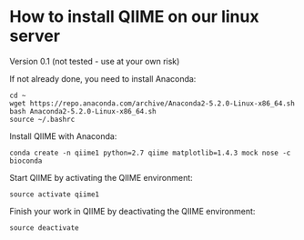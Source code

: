 # How to install QIIME on our linux server #
Version 0.1 (not tested - use at your own risk)

If not already done, you need to install Anaconda:
~~~
cd ~
wget https://repo.anaconda.com/archive/Anaconda2-5.2.0-Linux-x86_64.sh
bash Anaconda2-5.2.0-Linux-x86_64.sh
source ~/.bashrc
~~~

Install QIIME with Anaconda:
~~~
conda create -n qiime1 python=2.7 qiime matplotlib=1.4.3 mock nose -c bioconda
~~~

Start QIIME by activating the QIIME environment:
~~~
source activate qiime1
~~~

Finish your work in QIIME by deactivating the QIIME environment:
~~~
source deactivate
~~~
